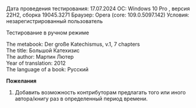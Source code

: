 Дата проведения тестирования: 17.07.2024
ОС: Windows 10 Pro , версия 22H2, сборка 19045.3271
Браузер: Opera (core: 109.0.5097.142)
Условия: незарегистрированный пользователь

Тестирование в ручном режиме

The metabook: Der große Katechismus, v.1, 7 chapters\
The title: Большой Катехизис\
The author: Мартин Лютер\
Year of translation: 2012\
The language of a book: Русский

**Пожелания**

1. Добавить возможность контрибуторам предлагать того или иного автора/книгу раз в определенный период времени.
